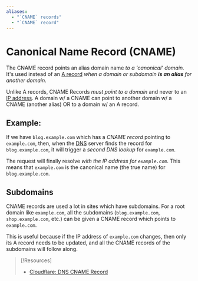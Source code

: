 ```yaml
---
aliases:
  - "`CNAME` records"
  - "`CNAME` record"
---
```

# Canonical Name Record (CNAME)
The CNAME record points an alias domain name *to a 'canonical' domain.* It's used instead of an [A record](/networking/DNS/A-record.md) *when a domain or subdomain **is an alias** for another domain*.

Unlike A records, CNAME Records *must point to a domain* and never to an [IP address](/networking/OSI/3-network/IP-addresses.md). A domain w/ a CNAME can point to another domain w/ a CNAME (another alias) OR to a domain w/ an A record.
## Example:
If we have `blog.example.com` which has a *CNAME record* pointing to `example.com`, then, when the [DNS](/networking/DNS/DNS.md) server finds the record for `blog.example.com`, it will trigger a *second DNS lookup* for `example.com`.

The request will finally resolve *with the IP address for `example.com`*. This means that `example.com` is the canonical name (the true name) for `blog.example.com`.
## Subdomains
CNAME records are used a lot in sites which have subdomains. For a root domain like `example.com`, all the subdomains (`blog.example.com`, `shop.example.com`, etc.) can be given a CNAME record which points to `example.com`.

This is useful because if the IP address of `example.com` changes, then only its A record needs to be updated, and all the CNAME records of the subdomains will follow along.

> [!Resources]
> - [Cloudflare: DNS CNAME Record](https://www.cloudflare.com/learning/dns/dns-records/dns-cname-record/)

